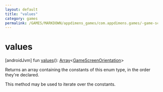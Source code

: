 ```yaml
---
layout: default
title: "values"
category: games
permalink: /GAMES/MARKDOWN/appdimens_games/com.appdimens.games/-game-screen-orientation/values.html
---
```


# values

[androidJvm]
fun [values](values.md)(): [Array](https://kotlinlang.org/api/core/kotlin-stdlib/kotlin/-array/index.html)<[GameScreenOrientation](index.md)>

Returns an array containing the constants of this enum type, in the order they're declared.

This method may be used to iterate over the constants.